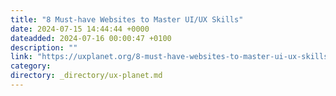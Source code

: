 ```yaml
---
title: "8 Must-have Websites to Master UI/UX Skills"
date: 2024-07-15 14:44:44 +0000
dateadded: 2024-07-16 00:00:47 +0100
description: ""
link: "https://uxplanet.org/8-must-have-websites-to-master-ui-ux-skills-5861984d6928?source=rss----819cc2aaeee0---4"
category:
directory: _directory/ux-planet.md
---
```

